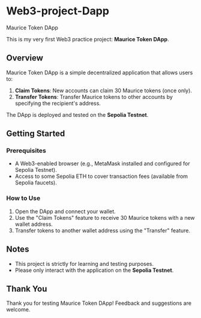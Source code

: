 # Web3-project-Dapp
  Maurice Token DApp

This is my very first Web3 practice project: **Maurice Token DApp**.

## Overview

Maurice Token DApp is a simple decentralized application that allows users to:
1. **Claim Tokens**: New accounts can claim 30 Maurice tokens (once only).
2. **Transfer Tokens**: Transfer Maurice tokens to other accounts by specifying the recipient's address.

The DApp is deployed and tested on the **Sepolia Testnet**.

## Getting Started

### Prerequisites
- A Web3-enabled browser (e.g., MetaMask installed and configured for Sepolia Testnet).
- Access to some Sepolia ETH to cover transaction fees (available from Sepolia faucets).

### How to Use
1. Open the DApp and connect your wallet.
2. Use the "Claim Tokens" feature to receive 30 Maurice tokens with a new wallet address.
3. Transfer tokens to another wallet address using the "Transfer" feature.

## Notes
- This project is strictly for learning and testing purposes.
- Please only interact with the application on the **Sepolia Testnet**.

## Thank You
Thank you for testing Maurice Token DApp! Feedback and suggestions are welcome.
